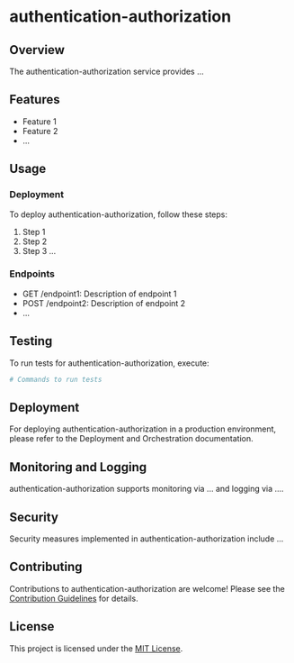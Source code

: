 # authentication-authorization

## Overview
The authentication-authorization service provides ...

## Features
- Feature 1
- Feature 2
- ...

## Usage
### Deployment
To deploy authentication-authorization, follow these steps:
1. Step 1
2. Step 2
3. Step 3
...

### Endpoints
- GET /endpoint1: Description of endpoint 1
- POST /endpoint2: Description of endpoint 2
- ...

## Testing
To run tests for authentication-authorization, execute:
```bash
# Commands to run tests
```

## Deployment
For deploying authentication-authorization in a production environment, please refer to the Deployment and Orchestration documentation.

## Monitoring and Logging
authentication-authorization supports monitoring via ... and logging via ....

## Security
Security measures implemented in authentication-authorization include ...

## Contributing
Contributions to authentication-authorization are welcome! Please see the [Contribution Guidelines](CONTRIBUTING.md) for details.

## License
This project is licensed under the [MIT License](LICENSE).
